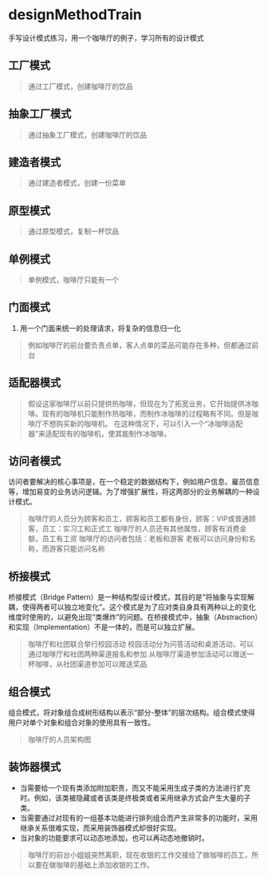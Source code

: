 # designMethodTrain
手写设计模式练习，用一个咖啡厅的例子，学习所有的设计模式

## 工厂模式

> 通过工厂模式，创建咖啡厅的饮品

## 抽象工厂模式

> 通过抽象工厂模式，创建咖啡厅的饮品

## 建造者模式

> 通过建造者模式，创建一份菜单

## 原型模式

> 通过原型模式，复制一杯饮品

## 单例模式

> 单例模式，咖啡厅只能有一个

## 门面模式
1. 用一个门面来统一的处理请求，将复杂的信息归一化

> 例如咖啡厅的前台要负责点单，客人点单的菜品可能存在多种，但都通过前台

## 适配器模式

> 假设这家咖啡厅以前只提供热咖啡，但现在为了拓宽业务，它开始提供冰咖啡。现有的咖啡机只能制作热咖啡，而制作冰咖啡的过程略有不同。但是咖啡厅不想购买新的咖啡机。
> 在这种情况下，可以引入一个“冰咖啡适配器”来适配现有的咖啡机，使其能制作冰咖啡。

## 访问者模式

访问者要解决的核心事项是，在一个稳定的数据结构下，例如用户信息、雇员信息等，增加易变的业务访问逻辑。为了增强扩展性，将这两部分的业务解耦的一种设计模式。
> 咖啡厅的人员分为顾客和员工，顾客和员工都有身份，顾客：VIP或普通顾客，员工：实习工和正式工
> 咖啡厅的人员还有其他属性，顾客有消费金额，员工有工资
> 咖啡厅的访问者包括：老板和游客 老板可以访问身份和名称，而游客只能访问名称

## 桥接模式
桥接模式（Bridge Pattern）是一种结构型设计模式，其目的是“将抽象与实现解耦，使得两者可以独立地变化”。这个模式是为了应对类自身具有两种以上的变化维度时使用的，以避免出现“类爆炸”的问题。在桥接模式中，抽象（Abstraction）和实现（Implementation）不是一体的，而是可以独立扩展。

> 咖啡厅和社团联合举行校园活动
> 校园活动分为问答活动和桌游活动，可以通过咖啡厅和社团两种渠道报名和参加
> 从咖啡厅渠道参加活动可以赠送一杯咖啡，从社团渠道参加可以赠送奖品
> 
## 组合模式
组合模式，将对象组合成树形结构以表示“部分-整体”的层次结构。组合模式使得用户对单个对象和组合对象的使用具有一致性。

> 咖啡厅的人员架构图
> 
## 装饰器模式
- 当需要给一个现有类添加附加职责，而又不能采用生成子类的方法进行扩充时。例如，该类被隐藏或者该类是终极类或者采用继承方式会产生大量的子类。
- 当需要通过对现有的一组基本功能进行排列组合而产生非常多的功能时，采用继承关系很难实现，而采用装饰器模式却很好实现。
- 当对象的功能要求可以动态地添加，也可以再动态地撤销时。

>咖啡厅的前台小姐姐突然离职，现在收银的工作交接给了做咖啡的员工，所以要在做咖啡的基础上添加收银的工作。